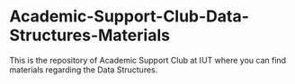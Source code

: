 # Academic-Support-Club-Data-Structures-Materials
This is the repository of Academic Support Club at IUT where you can find materials regarding the Data Structures.
